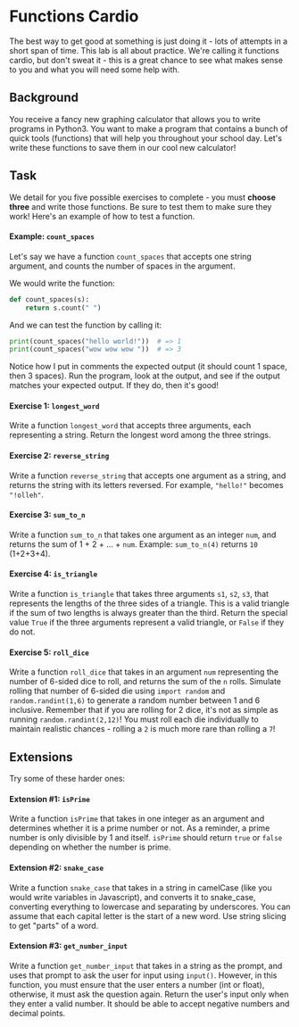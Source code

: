  
# Functions Cardio

The best way to get good at something is just doing it - lots of attempts in a short span of time. This lab is all about practice. We're calling it functions cardio, but don't sweat it - this is a great chance to see what makes sense to you and what you will need some help with.

## Background

You receive a fancy new graphing calculator that allows you to write programs in Python3.  You want to make a program that contains a bunch of quick tools (functions) that will help you throughout your school day.  Let's write these functions to save them in our cool new calculator!

## Task

We detail for you five possible exercises to complete - you must **choose three** and write those functions.  Be sure to test them to make sure they work!  Here's an example of how to test a function.

#### Example: `count_spaces`

Let's say we have a function `count_spaces` that accepts one string argument, and counts the number of spaces in the argument.

We would write the function:

```python
def count_spaces(s):
    return s.count(" ")
```

And we can test the function by calling it:

```python
print(count_spaces("hello world!"))  # => 1
print(count_spaces("wow wow wow "))  # => 3
```

Notice how I put in comments the expected output (it should count 1 space, then 3 spaces).  Run the program, look at the output, and see if the output matches your expected output.  If they do, then it's good!

#### Exercise 1: `longest_word`

Write a function `longest_word` that accepts three arguments, each representing a string.  Return the longest word among  the three strings.

#### Exercise 2: `reverse_string`

Write a function `reverse_string` that accepts one argument as a string, and returns the string with its letters reversed.  For example, `"hello!"` becomes `"!olleh"`.

#### Exercise 3: `sum_to_n`

Write a function `sum_to_n` that takes one argument as an integer `num`, and returns the sum of 1 + 2 + ... + `num`.  Example: `sum_to_n(4)` returns `10` (1+2+3+4).

#### Exercise 4: `is_triangle`

Write a function `is_triangle` that takes three arguments `s1`, `s2`, `s3`, that represents the lengths of the three sides of a triangle.  This is a valid triangle if the sum of two lengths is always greater than the third. Return the special value `True` if the three arguments represent a valid triangle, or `False` if they do not.

#### Exercise 5: `roll_dice`

Write a function `roll_dice` that takes in an argument `num` representing the number of 6-sided dice to roll, and returns the sum of the `n` rolls.  Simulate rolling that number of 6-sided die using `import random` and `random.randint(1,6)` to generate a random number between 1 and 6 inclusive.  Remember that if you are rolling for 2 dice, it's not as simple as running `random.randint(2,12)`!  You must roll each die individually to maintain realistic chances - rolling a `2` is much more rare than rolling a `7`!

## Extensions

Try some of these harder ones:

#### Extension #1: `isPrime`

Write a function `isPrime` that takes in one integer as an argument and determines whether it is a prime number or not.  As a reminder, a prime number is only divisible by 1 and itself.  `isPrime` should return `true` or `false` depending on whether the number is prime.

#### Extension #2: `snake_case`

Write a function `snake_case` that takes in a string in camelCase (like you would write variables in Javascript), and converts it to snake_case, converting everything to lowercase and separating by underscores.  You can assume that each capital letter is the start of a new word.  Use string slicing to get "parts" of a word.

#### Extension #3: `get_number_input`

Write a function `get_number_input` that takes in a string as the prompt, and uses that prompt to ask the user for input using `input()`.  However, in this function, you must ensure that the user enters a number (int or float), otherwise, it must ask the question again.  Return the user's input only when they enter a valid number.  It should be able to accept negative numbers and decimal points.
